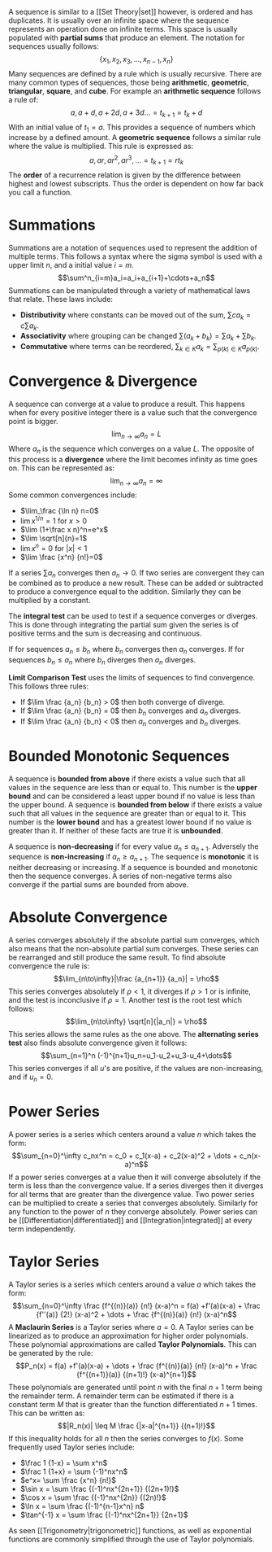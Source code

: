 A sequence is similar to a [[Set Theory|set]] however, is ordered and has duplicates. It is usually over an infinite space where the sequence represents an operation done on infinite terms. This space is usually populated with **partial sums** that produce an element. The notation for sequences usually follows:
$$\{x_1, x_2, x_3, \dots, x_{n-1}, x_n\}$$
Many sequences are defined by a rule which is usually recursive. There are many common types of sequences, those being **arithmetic**, **geometric**, **triangular**, **square**, and **cube**. For example an **arithmetic sequence** follows a rule of:
$$a,a+d,a+2d,a+3d\dots =t_{k+1} = t_k + d$$
With an initial value of $t_1=a$. This provides a sequence of numbers which increase by a defined amount. A **geometric sequence** follows a similar rule where the value is multiplied. This rule is expressed as:
$$a,ar,ar^2,ar^3,\dots=t_{k+1} = rt_k$$
The **order** of a recurrence relation is given by the difference between highest and lowest subscripts. Thus the order is dependent on how far back you call a function.

# Summations
Summations are a notation of sequences used to represent the addition of multiple terms. This follows a syntax where the sigma symbol is used with a upper limit $n$, and a initial value $i=m$.
$$\sum^n_{i=m}a_i=a_i+a_{i+1}+\cdots+a_n$$
Summations can be manipulated through a variety of mathematical laws that relate. These laws include:
- **Distributivity** where constants can be moved out of the sum, $\sum ca_k= c\sum a_k$.
- **Associativity** where grouping can be changed $\sum(a_k+b_k)= \sum a_k+\sum b_k$.
- **Commutative** where terms can be reordered, $\sum_{k \in K} a_k=\sum_{p(k) \in K} a_{p(k)}$.

# Convergence & Divergence
A sequence can converge at a value to produce a result. This happens when for every positive integer there is a value such that the convergence point is bigger.
$$\lim_{n\to \infty}a_n=L$$
Where $a_n$ is the sequence which converges on a value $L$. The opposite of this process is a **divergence** where the limit becomes infinity as time goes on. This can be represented as:
$$\lim_{n \to \infty}a_n=\infty$$
Some common convergences include:
- $\lim_\frac {\ln n} n=0$
- $\lim x^{1/n}=1$ for $x>0$
- $\lim (1+\frac x n)^n=e^x$
- $\lim \sqrt[n]{n}=1$
- $\lim x^n = 0$ for $|x| < 1$
- $\lim \frac {x^n} {n!}=0$

If a series $\sum a_n$ converges then $a_n \to 0$. If two series are convergent they can be combined as to produce a new result. These can be added or subtracted to produce a convergence equal to the addition. Similarly they can be multiplied by a constant.

The **integral test** can be used to test if a sequence converges or diverges. This is done through integrating the partial sum given the series is of positive terms and the sum is decreasing and continuous.

If for sequences $a_n \leq b_n$ where $b_n$ converges then $a_n$ converges. If for sequences $b_n \leq a_n$ where $b_n$ diverges then $a_n$ diverges.

**Limit Comparison Test** uses the limits of sequences to find convergence. This follows three rules:
- If $\lim \frac {a_n} {b_n} > 0$ then both converge of diverge.
- If $\lim \frac {a_n} {b_n} = 0$ then $b_n$ converges and $a_n$ diverges.
- If $\lim \frac {a_n} {b_n} < 0$ then $a_n$ converges and $b_n$ diverges.

# Bounded Monotonic Sequences
A sequence is **bounded from above** if there exists a value such that all values in the sequence are less than or equal to. This number is the **upper bound** and can be considered a least upper bound if no value is less than the upper bound. A sequence is **bounded from below** if there exists a value such that all values in the sequence are greater than or equal to it. This number is the **lower bound** and has a greatest lower bound if no value is greater than it. If neither of these facts are true it is **unbounded**.

A sequence is **non-decreasing** if for every value $a_n \leq a_{n+1}$. Adversely the sequence is **non-increasing** if $a_n \geq a_{n+1}$. The sequence is **monotonic** it is neither decreasing or increasing. If a sequence is bounded and monotonic then the sequence converges. A series of non-negative terms also converge if the partial sums are bounded from above.

# Absolute Convergence
A series converges absolutely if the absolute partial sum converges, which also means that the non-absolute partial sum converges. These series can be rearranged and still produce the same result. To find absolute convergence the rule is:
$$\lim_{n\to\infty}|\frac {a_{n+1}} {a_n}| = \rho$$
This series converges absolutely if $\rho < 1$, it diverges if $\rho > 1$ or is infinite, and the test is inconclusive if $\rho = 1$. Another test is the root test which follows:
$$\lim_{n\to\infty} \sqrt[n]{|a_n|} = \rho$$
This series allows the same rules as the one above. The **alternating series test** also finds absolute convergence given it follows:
$$\sum_{n=1}^n (-1)^{n+1}u_n=u_1-u_2+u_3-u_4+\dots$$
This series converges if all $u$'s are positive, if the values are non-increasing, and if $u_n=0$.

# Power Series
A power series is a series which centers around a value $n$ which takes the form:
$$\sum_{n=0}^\infty c_nx^n = c_0 + c_1(x-a) + c_2(x-a)^2 + \dots + c_n(x-a)^n$$
If a power series converges at a value then it will converge absolutely if the term is less than the convergence value. If a series diverges then it diverges for all terms that are greater than the divergence value. Two power series can be multiplied to create a series that converges absolutely. Similarly for any function to the power of $n$ they converge absolutely. Power series can be [[Differentiation|differentiated]] and [[Integration|integrated]] at every term independently.

# Taylor Series
A Taylor series is a series which centers around a value $a$ which takes the form:
$$\sum_{n=0}^\infty \frac {f^{(n)}(a)} {n!} (x-a)^n = f(a) +f'(a)(x-a) + \frac {f''(a)} {2!} (x-a)^2 + \dots + \frac {f^{(n)}(a)} {n!} (x-a)^n$$
A **Maclaurin Series** is a Taylor series where $a=0$. A Taylor series can be linearized as to produce an approximation for higher order polynomials. These polynomial approximations are called **Taylor Polynomials**. This can be generated by the rule:
$$P_n(x) = f(a) +f'(a)(x-a) + \dots + \frac {f^{(n)}(a)} {n!} (x-a)^n + \frac {f^{(n+1)}(a)} {(n+1)!} (x-a)^{n+1}$$
These polynomials are generated until point $n$ with the final $n+1$ term being the remainder term. A remainder term can be estimated if there is a constant term $M$ that is greater than the function differentiated $n+1$ times. This can be written as:
$$|R_n(x)| \leq M \frac {|x-a|^{n+1}} {(n+1)!}$$
If this inequality holds for all $n$ then the series converges to $f(x)$. Some frequently used Taylor series include:
- $\frac 1 {1-x} = \sum x^n$
- $\frac 1 {1+x} = \sum (-1)^nx^n$
- $e^x= \sum \frac {x^n} {n!}$
- $\sin x = \sum \frac {(-1)^nx^{2n+1}} {(2n+1)!}$
- $\cos x = \sum \frac {(-1)^nx^{2n}} {(2n)!}$
- $\ln x = \sum \frac {(-1)^{n-1}x^n} n$
- $\tan^{-1} x = \sum \frac {(-1)^nx^{2n+1}} {2n+1}$

As seen [[Trigonometry|trigonometric]] functions, as well as exponential functions are commonly simplified through the use of Taylor polynomials.
